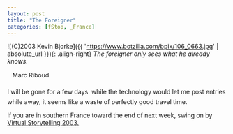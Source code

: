 ```yaml
---
layout: post
title: "The Foreigner"
categories: [fStop, _France]
---
```



![(C)2003 Kevin Bjorke]({{ 'https://www.botzilla.com/bpix/106_0663.jpg' | absolute_url }}){: .align-right}
<i>The foreigner only sees what he already knows.</i>

&nbsp;&nbsp;&#151; Marc Riboud

I will be gone for a few days &#151; while the technology would let me post entries while away, it seems like a waste of perfectly good travel time.

If you are in southern France toward the end of next week, swing on by <a href="http://www.virtualstorytelling.com">Virtual Storytelling 2003.</a>
